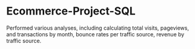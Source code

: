 # Ecommerce-Project-SQL
Performed various analyses, including calculating total visits, pageviews, and transactions by month, bounce rates per traffic source, revenue by traffic source.
